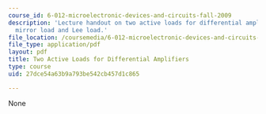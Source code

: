 ```yaml
---
course_id: 6-012-microelectronic-devices-and-circuits-fall-2009
description: 'Lecture handout on two active loads for differential amplifiers: current
  mirror load and Lee load.'
file_location: /coursemedia/6-012-microelectronic-devices-and-circuits-fall-2009/27dce54a63b9a793be542cb457d1c865_MIT6_012F09_lec20_loads.pdf
file_type: application/pdf
layout: pdf
title: Two Active Loads for Differential Amplifiers
type: course
uid: 27dce54a63b9a793be542cb457d1c865

---
```

None